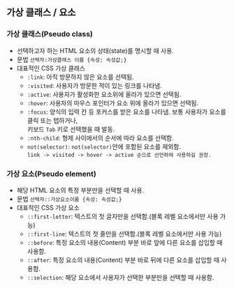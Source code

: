## 가상 클래스 / 요소
### 가상 클래스(Pseudo class)
- 선택하고자 하는 HTML 요소의 상태(state)를 명시할 때 사용.
- 문법
  `선택자:가상클래스 이름 {속성: 속성값;}`
- 대표적인 CSS 가상 클래스
  - `:link`: 아직 방문하지 않은 요소를 선택됨.
  - `:visited`: 사용자가 방문한 적이 있는 링크를 나타냄.
  - `:active`: 사용자가 활성화한 요소위에 올라가 있으면 선택됨.
  - `:hover`: 사용자의 마우스 포인터가 요소 위에 올라가 있으면 선택됨.
  - `:focus`: 양식의 입력 칸 등 포커스를 받은 요소를 나타냄. 보통 사용자가 요소를 클릭 또는 탭하거나, <br>
  키보드 `Tab` 키로 선택했을 때 발동.
  - `:nth-child`: 형제 사이에서의 순서에 따라 요소를 선택함.
  - `not(selector)`: `not(selector)`안에 포함된 요소를 제외함. <br>
  `link -> visited -> hover -> active 순으로 선언하여 사용하길 권장.`

### 가상 요소(Pseudo element)
- 해당 HTML 요소의 특정 부분만을 선택할 때 사용.
- 문법
  `선택자::가상요소이름 {속성: 속성값;}`
- 대표적인 CSS 가상 요소
  - `::first-letter`: 텍스트의 첫 글자만을 선택함.(블록 레벨 요소에서만 사용 가능)
  - `::first-line`: 텍스트의 첫 줄만을 선택함.(블록 레벨 요소에서만 사용 가능)
  - `::before`: 특정 요소의 내용(Content) 부분 바로 앞에 다른 요소를 삽입할 때 사용함.
  - `::after`: 특정 요소의 내용(Content) 부분 바로 뒤에 다른 요소를 삽입할 때 사용함.
  - `::selection`: 해당 요소에서 사용자가 선택한 부분만을 선택할 때 사용함.
